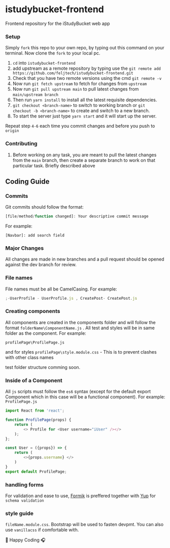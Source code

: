 # istudybucket-frontend
Frontend repository for the iStudyBucket web app
### Setup

Simply `fork` this repo to your own repo, by typing out this command on your terminal.
Now clone the `fork` to your local pc.
1. `cd` into `istudybucket-frontend`
2. add upstream as a remote repository by typing use the `git remote add https://github.com/feljtech/istudybucket-frontend.git`
3. Check that you have two remote versions using the cmd `git remote -v`
4. Now run  `git fetch upstream` to fetch for changes from `upstream`
5. Now run  `git pull upstream main` to pull latest changes from `main/upstream branch`
6. Then run `yarn install` to install all the latest requisite dependencies.
7. `git checkout <branch-name>` to switch to working branch or `git checkout -b <branch-name>` to create and switch to a new branch.
8. To start the server just type `yarn start` and it will start up the server.

Repeat step `4-6` each time you commit changes and before you push to `origin`

### Contributing

1. Before working on any task, you are meant to pull the latest changes from the `main` branch, then create a separate branch to work on that particular task. Briefly described above

## Coding Guide

### Commits

Git commits should follow the format:

```javascript
[file/method/function changed]: Your descriptive commit message
```

For example:

`[Navbar]: add search field`

### Major Changes

All changes are made in new branches and a pull request should be opened against the dev branch for review.

### File names

File names must be all be CamelCasing. For example:

```javascript
;-UserProfile - UserProfile.js , CreatePost- CreatePost.js
```

### Creating components
All components are created in the components folder and will follow the format
`folderName\ComponentName.js` . All test and styles will be in same folder as the component.
For example:

`profilePage\ProfilePage.js`

and for styles
`profilePage\style.module.css` - This is to prevent clashes with other class names

test folder structure comming soon.


### Inside of a Component
All `js` scripts must follow the `es6` syntax (except for the default export Component which in this case will be a functional component).
For example:
`ProfilePage.js`

```javascript
import React from 'react';

function ProfilePage(props) {
    return (
        <> Profile for <User username="iUser" /></>
    );
};

const User = ({props}) => {
    return (
        <>{props.username} </>
    )
}
export default ProfilePage;
```

### handling forms
For validation and ease to use, [Formik](https://formik.org/) is preffered together with [Yup](https://github.com/jquense/yup) for `schema validation`

### style guide
`fileName.module.css`. Bootstrap will be used to fasten devpmt. You can also use `vanillacss` if comfortable with.

:tada: Happy Coding :headphones:
